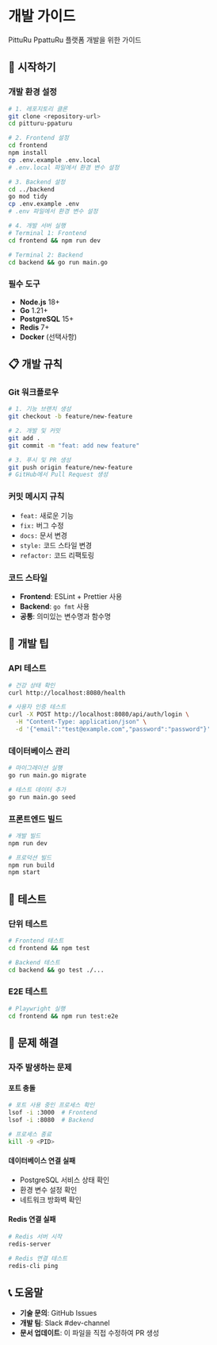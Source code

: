 # 개발 가이드

PittuRu PpattuRu 플랫폼 개발을 위한 가이드

## 🚀 시작하기

### 개발 환경 설정

```bash
# 1. 레포지토리 클론
git clone <repository-url>
cd pitturu-ppaturu

# 2. Frontend 설정
cd frontend
npm install
cp .env.example .env.local
# .env.local 파일에서 환경 변수 설정

# 3. Backend 설정  
cd ../backend
go mod tidy
cp .env.example .env
# .env 파일에서 환경 변수 설정

# 4. 개발 서버 실행
# Terminal 1: Frontend
cd frontend && npm run dev

# Terminal 2: Backend
cd backend && go run main.go
```

### 필수 도구
- **Node.js** 18+
- **Go** 1.21+
- **PostgreSQL** 15+
- **Redis** 7+
- **Docker** (선택사항)

## 📋 개발 규칙

### Git 워크플로우
```bash
# 1. 기능 브랜치 생성
git checkout -b feature/new-feature

# 2. 개발 및 커밋
git add .
git commit -m "feat: add new feature"

# 3. 푸시 및 PR 생성
git push origin feature/new-feature
# GitHub에서 Pull Request 생성
```

### 커밋 메시지 규칙
- `feat:` 새로운 기능
- `fix:` 버그 수정
- `docs:` 문서 변경
- `style:` 코드 스타일 변경
- `refactor:` 코드 리팩토링

### 코드 스타일
- **Frontend**: ESLint + Prettier 사용
- **Backend**: `go fmt` 사용
- **공통**: 의미있는 변수명과 함수명

## 🔧 개발 팁

### API 테스트
```bash
# 건강 상태 확인
curl http://localhost:8080/health

# 사용자 인증 테스트
curl -X POST http://localhost:8080/api/auth/login \
  -H "Content-Type: application/json" \
  -d '{"email":"test@example.com","password":"password"}'
```

### 데이터베이스 관리
```bash
# 마이그레이션 실행
go run main.go migrate

# 테스트 데이터 추가
go run main.go seed
```

### 프론트엔드 빌드
```bash
# 개발 빌드
npm run dev

# 프로덕션 빌드
npm run build
npm start
```

## 🧪 테스트

### 단위 테스트
```bash
# Frontend 테스트
cd frontend && npm test

# Backend 테스트
cd backend && go test ./...
```

### E2E 테스트
```bash
# Playwright 실행
cd frontend && npm run test:e2e
```

## 🚨 문제 해결

### 자주 발생하는 문제

#### 포트 충돌
```bash
# 포트 사용 중인 프로세스 확인
lsof -i :3000  # Frontend
lsof -i :8080  # Backend

# 프로세스 종료
kill -9 <PID>
```

#### 데이터베이스 연결 실패
- PostgreSQL 서비스 상태 확인
- 환경 변수 설정 확인
- 네트워크 방화벽 확인

#### Redis 연결 실패
```bash
# Redis 서버 시작
redis-server

# Redis 연결 테스트
redis-cli ping
```

## 📞 도움말

- **기술 문의**: GitHub Issues
- **개발 팀**: Slack #dev-channel
- **문서 업데이트**: 이 파일을 직접 수정하여 PR 생성